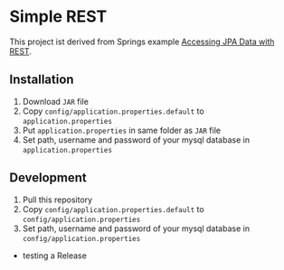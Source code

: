 # Simple REST

This project ist derived from Springs example [Accessing JPA Data with REST](https://spring.io/guides/gs/accessing-data-rest/).

## Installation

1. Download `JAR` file
2. Copy `config/application.properties.default` to `application.properties`
3. Put `application.properties` in same folder as `JAR` file
3. Set path, username and password of your mysql database in `application.properties`

## Development

1. Pull this repository
2. Copy `config/application.properties.default` to `config/application.properties`
3. Set path, username and password of your mysql database in `config/application.properties`

- testing a Release